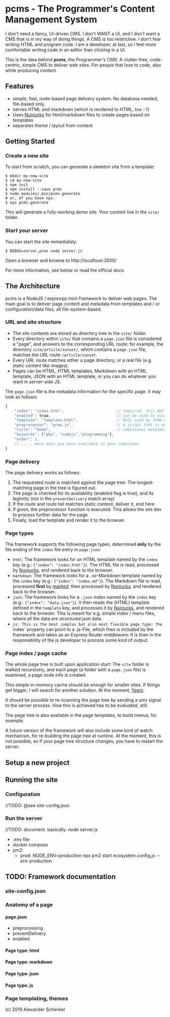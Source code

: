 pcms - The Programmer's Content Management System
================================================

I don't need a fancy, UI-driven CMS. I don't WANT a  UI, and I don't want a CMS that is in my way of doing things.
A CMS is too restrictive. I don't fear writing HTML and program code. I am a developer, at last, so I feel more
comfortable writing code in an editor than clicking in a UI.

This is the idea behind **pcms**, the Programmer's CMS: A clutter-free, code-centric, simple CMS to deliver web sites. For people that
love to code, also while producing content.

Features
----------

* simple, fast, node-based page delivery system. No database needed, file-based only.
* serves HTML and markdown (which is rendered to HTML, too :-))
* Uses [Nunjucks](https://mozilla.github.io/nunjucks) for html/markdown files to create pages based on templates
* separates theme / layout from content

Getting Started
-----------------

### Create a new site

To start from scratch, you can generate a skeleton site from a template:

```
$ mkdir my-new-site
$ cd my-new-site
$ npm init
$ npm install --save pcms
$ node_modules/.bin/pcms-generate
# or, of you have npx:
$ npx pcms-generate
```
This will generate a fully-working demo site. Your content live in the `site/` folder.

### Start your server

You can start the site immediately:

```
$ DEBUG=server,pcms node server.js
```

Open a browser and browse to http://localhost:3000/

For more information, see below or read the official docs.

The Architecture
-----------------

pcms is a NodeJS / expressjs mini-framework to deliver web pages. The main goal is to deliver page content and metadata from templates
and / or configuration/data files, all file-system-based.

### URL and site structure

* The site contents are stored as directory tree in the `site/` folder.
* Every directory within `site/` that contains a `page.json` file is considered a "page", and answers to the corresponding URL route:
  for example, the directory `site/article/sunset/`, which contains a `page.json` file, matches the URL route `/article/sunset`.
* Every URL route matches either a page directory, or a real file (e.g. static content like images).
* Pages can be HTML, HTML templates, Markdown with an HTML template, JSON with an HTML template, or you can do whatever you want
  in server-side JS.

The `page.json` file is the metadata information for the specific page. It may look as follows:

```javascript
{
    "index": "index.html",                       // required. This defines the page type as well as the included template.
    "enabled": true,                             // can be used to disable a page, e.g. to stop it from being shown.
    "template": "template.html",                 // Only used by JSON data, this is the template used to process the JSON index data.
    "preprocessor": "prep.js",                   // A script that is executed before the page gets rendered, to deliver additional functionality.
    "title": "Home",                             // additional metadata, like page title, keywords etc. This info is available in the page templates.
    "keywords": ["php", "nodejs","programming"],
    "order": 1,
    // ..... more data you have available in your templates
}
```

### Page delivery

The page delivery works as follows:

1. The requested route is matched against the page tree: The longest-matching page in the tree is figured out.
2. The page is checked for its availability (enabled flag is true), and its legimity (not in the `preventDelivery` match array)
3. If the route and route tail matches static content, deliver it, end here.
4. If given, the preprocessor function is executed. This allows the site dev to process further data for the page
5. Finally, load the template and render it to the browser.

### Page types

The framework supports the following page types, determined **only** by the file ending of the `index` file entry in `page.json`:

* `html`: The framework looks for an HTML template named by the `index` key (e.g.: `{"index": "index.html"}`). The HTML file
    is read, processed by [Nunjucks](https://mozilla.github.io/nunjucks), and rendered back to the browser.
* `markdown`: The framework looks for a `.md`-Markdown template named by the `index` key (e.g.: `{"index": "index.md"}`). The Markdown file
    is read, processed **first** by [marked](https://marked.js.org/), then processed by [Nunjucks](https://mozilla.github.io/nunjucks), and rendered back to the browser.
* `json`: The framework looks for a `.json`-index named by the `index` key (e.g.: `{"index": "data.json"}`).
      It then reads the (HTML) template defined in the `template` key, and processes it by [Nunjucks](https://mozilla.github.io/nunjucks), and rendered back to the browser.
      This is meant for e.g. simple index / menu files, where all the data are structured json data.
* `js: This is the most complex but also most flexible page type: The `index` property can point to a .js-File, which then is included by the framework and
   taken as an Express Router middleware: It is then in the responsibility of the js developer to process some kind of output.

### Page index / page cache

The whole page tree is built upon application start: The `site` folder is walked recursively, and each page (a folder with a `page.json` file) is
examined, a page node info is created.

This simple in-memory cache should be enough for smaller sites. If things get bigger, I will search for another solution. At the moment, [Yagni](https://www.martinfowler.com/bliki/Yagni.html).

It should be possible to re-scanning the page tree by sending a unix signal to the server process. How this is achieved has to be evaluated, still.

The page tree is also available in the page templates, to build menus, for example.

A future version of the framework will also include some kind of watch mechanism, for re-building the page tree at runtime. At the moment, this is not possible, so if your
page tree structure changes, you have to restart the server.

Setup a new project
--------------------

Running the site
-------------------------

### Configuration

//TODO: @see site-config.json

### Run the server

//TODO: document. basically: node server.js
- .env file
- docker compose
- pm2:
  - prod: NODE_ENV=production npx pm2 start ecosystem.config.js --env production



TODO: Framework documentation
------------------------

### site-config.json

### Anatomy of a page

#### page.json

- preprocessing
- preventDelivery
- enabled

#### Page type: html

#### Page type: markdown

#### Page type: json

#### Page type: js

### Page templating, themes


(c) 2019 Alexander Schenkel
